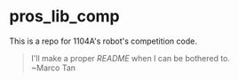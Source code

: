 # pros_lib_comp
This is a repo for 1104A's robot's competition code.
> I'll make a proper *README* when I can be bothered to.  
~Marco Tan